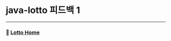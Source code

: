 # java-lotto 피드백 1


---

### :game_die: [Lotto Home](https://github.com/gmlwjd9405/tdd-refactoring-clean-code-8/tree/master/study/java-lotto)

